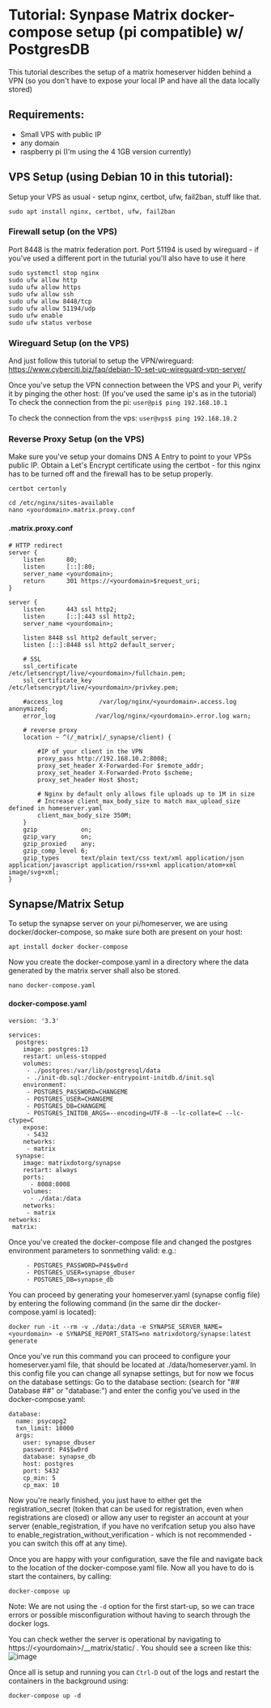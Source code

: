 # Tutorial: Synpase Matrix docker-compose setup (pi compatible) w/ PostgresDB

This tutorial describes the setup of a matrix homeserver hidden behind a VPN (so you don't have to expose your local IP and have all the data locally stored)

## Requirements:
- Small VPS with public IP
- any domain
- raspberry pi (I'm using the 4 1GB version currently)

## VPS Setup (using Debian 10 in this tutorial):
Setup your VPS as usual - setup nginx, certbot, ufw, fail2ban, stuff like that.
```
sudo apt install nginx, certbot, ufw, fail2ban
```
### Firewall setup (on the VPS)
Port 8448 is the matrix federation port.
Port 51194 is used by wireguard - if you've used a different port in the tuturial you'll also have to use it here
```
sudo systemctl stop nginx
sudo ufw allow http
sudo ufw allow https
sudo ufw allow ssh
sudo ufw allow 8448/tcp
sudo ufw allow 51194/udp
sudo ufw enable
sudo ufw status verbose
```
### Wireguard Setup (on the VPS)
And just follow this tutorial to setup the VPN/wireguard: https://www.cyberciti.biz/faq/debian-10-set-up-wireguard-vpn-server/

Once you've setup the VPN connection between the VPS and your Pi, verify it by pinging the other host:
(If you've used the same ip's as in the tutorial)
To check the connection from the pi:
```user@pi$ ping 192.168.10.1```

To check the connection from the vps:
```user@vps$ ping 192.168.10.2```

### Reverse Proxy Setup (on the VPS)
Make sure you've setup your domains DNS A Entry to point to your VPSs public IP.
Obtain a Let's Encrypt certificate using the certbot - for this nginx has to be turned off and the firewall has to be setup properly.
```
certbot certonly
```
```
cd /etc/nginx/sites-available
nano <yourdomain>.matrix.proxy.conf
```
#### <yourdomain>.matrix.proxy.conf
```
# HTTP redirect
server {
    listen      80;
    listen      [::]:80;
    server_name <yourdomain>;
    return      301 https://<yourdomain>$request_uri;
}

server {
    listen      443 ssl http2;
    listen      [::]:443 ssl http2;
    server_name <yourdomain>;

    listen 8448 ssl http2 default_server;
    listen [::]:8448 ssl http2 default_server;

    # SSL
    ssl_certificate     /etc/letsencrypt/live/<yourdomain>/fullchain.pem;
    ssl_certificate_key /etc/letsencrypt/live/<yourdomain>/privkey.pem;

    #access_log          /var/log/nginx/<yourdomain>.access.log anonymized;
    error_log           /var/log/nginx/<yourdomain>.error.log warn;

    # reverse proxy
    location ~ ^(/_matrix|/_synapse/client) {
        
        #IP of your client in the VPN
        proxy_pass http://192.168.10.2:8008;
        proxy_set_header X-Forwarded-For $remote_addr;
        proxy_set_header X-Forwarded-Proto $scheme;
        proxy_set_header Host $host;

        # Nginx by default only allows file uploads up to 1M in size
        # Increase client_max_body_size to match max_upload_size defined in homeserver.yaml
        client_max_body_size 350M;
    }
    gzip            on;
    gzip_vary       on;
    gzip_proxied    any;
    gzip_comp_level 6;
    gzip_types      text/plain text/css text/xml application/json application/javascript application/rss+xml application/atom+xml image/svg+xml;
}
```

## Synapse/Matrix Setup
    
To setup the synapse server on your pi/homeserver, we are using docker/docker-compose, so make sure both are present on your host:
```
apt install docker docker-compose
```

Now you create the docker-compose.yaml in a directory where the data generated by the matrix server shall also be stored.
``` 
nano docker-compose.yaml
```
#### docker-compose.yaml
```
version: '3.3'

services:
  postgres:
    image: postgres:13
    restart: unless-stopped
    volumes:
     - ./postgres:/var/lib/postgresql/data
     - ./init-db.sql:/docker-entrypoint-initdb.d/init.sql
    environment:
     - POSTGRES_PASSWORD=CHANGEME
     - POSTGRES_USER=CHANGEME
     - POSTGRES_DB=CHANGEME
     - POSTGRES_INITDB_ARGS=--encoding=UTF-8 --lc-collate=C --lc-ctype=C
    expose:
     - 5432
    networks:
     - matrix
  synapse:
    image: matrixdotorg/synapse
    restart: always
    ports:
      - 8008:8008
    volumes:
      - ./data:/data
    networks:
     - matrix
networks:
 matrix:
```
    
Once you've created the docker-compose file and changed the postgres environment parameters to sonmething valid:
e.g.:
```
     - POSTGRES_PASSWORD=P4$$w0rd
     - POSTGRES_USER=synapse_dbuser
     - POSTGRES_DB=synapse_db
```
You can proceed by generating your homeserver.yaml (synapse config file) by entering the following command (in the same dir the docker-compose.yaml is located):
```
docker run -it --rm -v ./data:/data -e SYNAPSE_SERVER_NAME=<yourdomain> -e SYNAPSE_REPORT_STATS=no matrixdotorg/synapse:latest generate
```
Once you've run this command you can proceed to configure your homeserver.yaml file, that should be located at ./data/homeserver.yaml.
In this config file you can change all synapse settings, but for now we focus on the database settings:
Go to the database section: (search for "## Database ##" or "database:")
and enter the config you've used in the docker-compose.yaml:
```
database:
  name: psycopg2
  txn_limit: 10000
  args:
    user: synapse_dbuser
    password: P4$$w0rd
    database: synapse_db
    host: postgres
    port: 5432
    cp_min: 5
    cp_max: 10
```
    
Now you're nearly finished, you just have to either get the registration_secret (token that can be used for registration, even when registrations are closed) or allow any user to register an account at your server (enable_registration, if you have no verifcation setup you also have to enable_registration_without_verification - which is not recommended - you can switch this off at any time).
    
Once you are happy with your configuration, save the file and navigate back to the location of the docker-compose.yaml file.
Now all you have to do is start the containers, by calling:
```
docker-compose up
```
Note: We are not using the ```-d``` option for the first start-up, so we can trace errors or possible misconfiguration without having to search through the docker logs.
   
You can check wether the server is operational by navigating to https://\<yourdomain>/__matrix/static/ . 
You should see a screen like this:
![image](https://user-images.githubusercontent.com/18336098/170820411-b108bde4-3119-485c-936f-bf24991dc474.png)
    
Once all is setup and running you can ```Ctrl-D``` out of the logs and restart the containers in the background using:
```
docker-compose up -d
```

